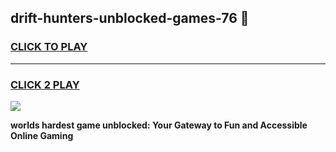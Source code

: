 
## drift-hunters-unblocked-games-76 👋
<h3>
<a href="https://premium.freeplayer.one?title=drift-hunters-unblocked-games-76&ref=14F">CLICK TO PLAY</a></h3>
<hr>

<h3>
<a href="https://premium.freeplayer.one?title=drift-hunters-unblocked-games-76&ref=14F">CLICK 2 PLAY</a>
  
</h3>

<a href="https://premium.freeplayer.one?title=drift-hunters-unblocked-games-76&ref=12F/"><img src="https://clearcache.store/games.png"></a>


**worlds hardest game unblocked: Your Gateway to Fun and Accessible Online Gaming**
